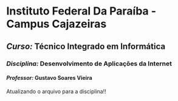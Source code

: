 # Instituto Federal Da Paraíba - Campus Cajazeiras

## *Curso:* Técnico Integrado em Informática

### *Disciplina:* Desenvolvimento de Aplicações da Internet

#### *Professor:* Gustavo Soares Vieira

Atualizando o arquivo para a disciplina!!
